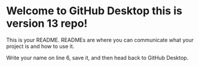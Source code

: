 # Welcome to GitHub Desktop this is version 13 repo!

This is your README. READMEs are where you can communicate what your project is and how to use it.

Write your name on line 6, save it, and then head back to GitHub Desktop.

